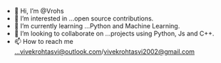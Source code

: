 - 👋 Hi, I’m @Vrohs
- 👀 I’m interested in ...open source contributions.
- 🌱 I’m currently learning ...Python and Machine Learning.
- 💞️ I’m looking to collaborate on ...projects using Python, Js and C++.
- 📫 How to reach me ...vivekrohtasvi@outlook.com/vivekrohtasvi2002@gmail.com

<!---
Vrohs/Vrohs is a ✨ special ✨ repository because its `README.md` (this file) appears on your GitHub profile.
You can click the Preview link to take a look at your changes.
--->
